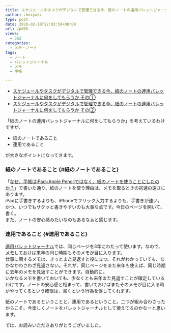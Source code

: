 ```yaml
---
title: スケジュールやタスクがデジタルで管理できる今、紙のノートの連用バレットジャーナルに何をしてもらうか その③
author: choiyaki
type: post
date: 2020-02-10T12:03:59+00:00
url: /p895
views:
  - 562
categories:
  - メモ・ノート
tags:
  - ノート
  - バレットジャーナル
  - メモ
  - 手帳

---
```

  * [スケジュールやタスクがデジタルで管理できる今、紙のノートの連用バレットジャーナルに何をしてもらうか その①][1]
  * [スケジュールやタスクがデジタルで管理できる今、紙のノートの連用バレットジャーナルに何をしてもらうか その②][2]

「紙のノートの連用バレットジャーナルに何をしてもらうか」を考えているわけですが、

  * 紙のノートであること
  * 連用であること

が大きなポイントになってきます。

### 紙のノートであること {#紙のノートであること}

「[なぜ、手帳はiPad+Apple Pencilではなく、紙のノートを使うことにしたのか？][3]」で書いた通り、紙のノートを使う理由は、メモを取るときの初速の速さにあります。  
iPadに手書きするよりも、iPhoneでフリック入力するよりも、手書きが速い。かつ、いつでもサクッと書きやすいのも大事な点です。今日のページを開いて、書く。  
また、ノートの安心感みたいなのもあるなぁと感じます。

### 連用であること {#連用であること}

[連用バレットジャーナル][4]では、同じページを3年にわたって使います。なので、[メモ][5]しておけば来年の同じ時期もそのメモが目に入ります。  
仕事に関するメモは、きっとまた見返すと役に立つ。それがわかっていても、なかなかわさわざ見返さない。それが、同じページをまた来年も使えば、同じ時期に去年のメモを見返すことができます。自動的に。  
いかなるメモを書いておいても、少なくとも来年また見返すことが確定しているわけです。ノートの安心感と相まって、書いておけばまたそのメモが目に入る時がやってくるという確信は、書くという行為を促してくれます。

紙のノートであるということと、連用であるということ。二つが組み合わさったからこそ、今楽しくノートをバレットジャーナルとして使えてるのかなーと思います。

では、お読みいただきありがとうございました。

 [1]: https://choiyaki.com/?p=880
 [2]: https://choiyaki.com/?p=882
 [3]: https://choiyaki.com/?p=828
 [4]: https://scrapbox.io/choiyaki-hondana/%E9%80%A3%E7%94%A8%E3%83%90%E3%83%AC%E3%83%83%E3%83%88%E3%82%B8%E3%83%A3%E3%83%BC%E3%83%8A%E3%83%AB
 [5]: https://scrapbox.io/choiyaki-hondana/%E3%83%A1%E3%83%A2